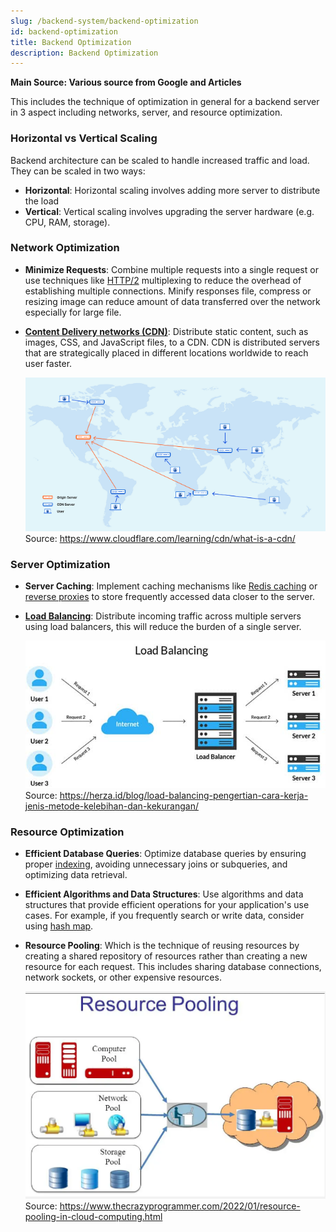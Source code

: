 ```yaml
---
slug: /backend-system/backend-optimization
id: backend-optimization
title: Backend Optimization
description: Backend Optimization
---
```


**Main Source: Various source from Google and Articles**

This includes the technique of optimization in general for a backend server in 3 aspect including networks, server, and resource optimization.

### Horizontal vs Vertical Scaling

Backend architecture can be scaled to handle increased traffic and load. They can be scaled in two ways:

- **Horizontal**: Horizontal scaling involves adding more server to distribute the load
- **Vertical**: Vertical scaling involves upgrading the server hardware (e.g. CPU, RAM, storage).

### Network Optimization

- **Minimize Requests**: Combine multiple requests into a single request or use techniques like [HTTP/2](/computer-networking/http-https#http2) multiplexing to reduce the overhead of establishing multiple connections. Minify responses file, compress or resizing image can reduce amount of data transferred over the network especially for large file.

- **[Content Delivery networks (CDN)](/software-engineering/system-design#cdn)**: Distribute static content, such as images, CSS, and JavaScript files, to a CDN. CDN is distributed servers that are strategically placed in different locations worldwide to reach user faster.

  ![CDN](./cdn.png)  
  Source: https://www.cloudflare.com/learning/cdn/what-is-a-cdn/

### Server Optimization

- **Server Caching**: Implement caching mechanisms like [Redis caching](/computer-and-programming-fundamentals/caching#type-of-caching) or [reverse proxies](/computer-networking/proxy#reverse-proxy) to store frequently accessed data closer to the server.

- **[Load Balancing](/software-engineering/system-design#load-balancer)**: Distribute incoming traffic across multiple servers using load balancers, this will reduce the burden of a single server.

  ![Load balancing](./load-balancing.png)  
  Source: https://herza.id/blog/load-balancing-pengertian-cara-kerja-jenis-metode-kelebihan-dan-kekurangan/

### Resource Optimization

- **Efficient Database Queries**: Optimize database queries by ensuring proper [indexing](/database-system/database-index), avoiding unnecessary joins or subqueries, and optimizing data retrieval.

- **Efficient Algorithms and Data Structures**: Use algorithms and data structures that provide efficient operations for your application's use cases. For example, if you frequently search or write data, consider using [hash map](/data-structures-and-algorithms/hash-table).

- **Resource Pooling**: Which is the technique of reusing resources by creating a shared repository of resources rather than creating a new resource for each request. This includes sharing database connections, network sockets, or other expensive resources.

  ![Resource pooling](./resource-pooling.png)  
  Source: https://www.thecrazyprogrammer.com/2022/01/resource-pooling-in-cloud-computing.html
